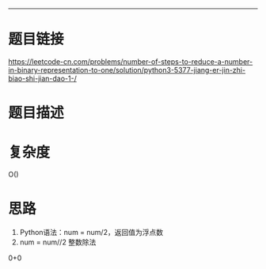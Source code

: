# 
# 
-----------
# 题目链接
https://leetcode-cn.com/problems/number-of-steps-to-reduce-a-number-in-binary-representation-to-one/solution/python3-5377-jiang-er-jin-zhi-biao-shi-jian-dao-1-/

# 题目描述


# 复杂度
O()

# 思路
1. Python语法：num = num/2，返回值为浮点数
2. num = num//2 整数除法

0+0